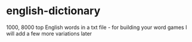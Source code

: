 # english-dictionary
1000, 8000 top English words in a txt file - for building your word games
I will add a few more variations later
